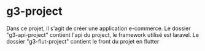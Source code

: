 # g3-project
Dans ce projet, il s'agit de créer une application e-commerce.
Le dossier "g3-api-project" contient l'api du project, le framework utilisé est laravel.
Le dossier "g3-flut-project" contient le front du projet en flutter
